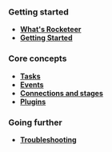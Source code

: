 ### Getting started

- **[What's Rocketeer](I-Introduction/Whats-Rocketeer)**
- **[Getting Started](I-Introduction/Getting-started)**

### Core concepts

- **[Tasks](II-Concepts/Tasks)**
- **[Events](II-Concepts/Events)**
- **[Connections and stages](II-Concepts/Connections-Stages)**
- **[Plugins](II-Concepts/Plugins)**

### Going further

- **[Troubleshooting](III-Further/Troubleshooting)**